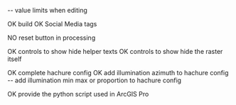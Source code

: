 -- value limits when editing

OK build
OK Social Media tags

NO reset button in processing

OK controls to show hide helper texts
OK controls to show hide the raster itself

OK complete hachure config
OK add illumination azimuth to hachure config
-- add illumination min max or proportion to hachure config

OK provide the python script used in ArcGIS Pro
